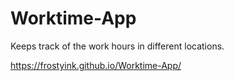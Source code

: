 # Worktime-App
Keeps track of the work hours in different locations.

https://frostyink.github.io/Worktime-App/
